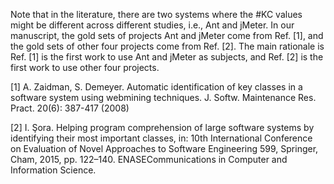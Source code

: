 Note that in the literature, there are two systems where the #KC values might be different across different studies, i.e., Ant and jMeter. In our manuscript, the gold sets of projects Ant and jMeter come from Ref. [1], and the gold sets of other four projects come from Ref. [2]. The main rationale is Ref. [1] is the first work to use Ant and jMeter as subjects, and Ref. [2] is the first work to use other four projects.

[1] A. Zaidman, S. Demeyer. Automatic identification of key classes in a software system using webmining techniques. J. Softw. Maintenance Res. Pract. 20(6): 387-417 (2008)

[2] I. Şora. Helping program comprehension of large software systems by identifying their most important classes, in: 10th International Conference on Evaluation of Novel Approaches to Software Engineering 599, Springer, Cham, 2015, pp. 122–140. ENASECommunications in Computer and Information Science.





